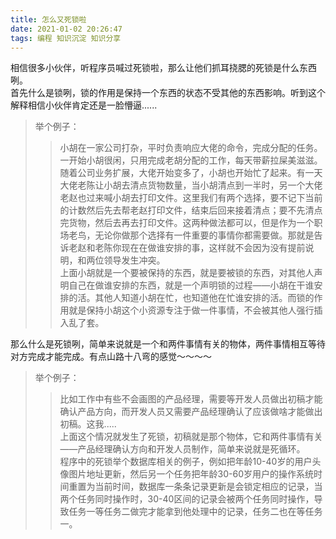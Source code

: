 ```yaml
---
title: 怎么又死锁啦
date: 2021-01-02 20:26:47
tags: 编程 知识沉淀 知识分享
---
```

相信很多小伙伴，听程序员喊过死锁啦，那么让他们抓耳挠腮的死锁是什么东西咧。  
首先什么是锁咧，锁的作用是保持一个东西的状态不受其他的东西影响。听到这个解释相信小伙伴肯定还是一脸懵逼......  
> 举个例子：  
>> 小胡在一家公司打杂，平时负责响应大佬的命令，完成分配的任务。一开始小胡很闲，只用完成老胡分配的工作，每天带薪拉屎美滋滋。随着公司业务扩展，大佬开始变多了，小胡也开始忙了起来。有一天大佬老陈让小胡去清点货物数量，当小胡清点到一半时，另一个大佬老赵也过来喊小胡去打印文件。这里我们有两个选择，要不记下当前的计数然后先去帮老赵打印文件，结束后回来接着清点；要不先清点完货物，然后去再去打印文件。这两种做法都可以，但是作为一个职场老鸟，无论你做那个选择有一件重要的事情你都需要做。那就是告诉老赵和老陈你现在在做谁安排的事，这样就不会因为没有提前说明，和两位领导发生冲突。  
>> 上面小胡就是一个要被保持的东西，就是要被锁的东西，对其他人声明自己在做谁安排的东西，就是一个声明锁的过程——小胡在干谁安排的活。其他人知道小胡在忙，也知道他在忙谁安排的活。而锁的作用就是保持小胡这个小资源专注于做一件事情，不会被其他人强行插入乱了套。  
  
  
那么什么是死锁咧，简单来说就是一个和两件事情有关的物体，两件事情相互等待对方完成才能完成。有点山路十八弯的感觉～～～～  
> 举个例子：  
>> 比如工作中有些不会画图的产品经理，需要等开发人员做出初稿才能确认产品方向，而开发人员又需要产品经理确认了应该做啥才能做出初稿。这我.....  
>> 上面这个情况就发生了死锁，初稿就是那个物体，它和两件事情有关——产品经理确认方向和开发人员制作，简单来说就是死循环。  
>> 程序中的死锁举个数据库相关的例子，例如把年龄10-40岁的用户头像图片地址更新，然后另一个任务把年龄30-60岁用户的操作系统时间重置为当前时间，数据库一条条记录更新是会锁定相应的记录，当两个任务同时操作时，30-40区间的记录会被两个任务同时操作，导致任务一等任务二做完才能拿到他处理中的记录，任务二也在等任务一。  